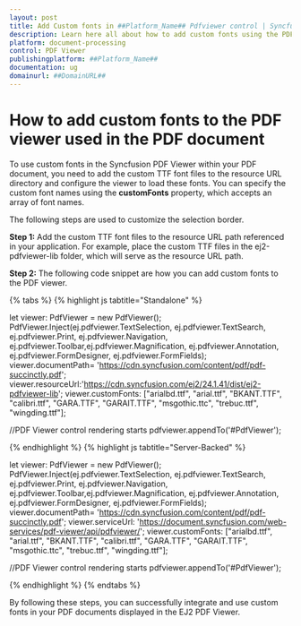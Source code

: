 ```yaml
---
layout: post
title: Add Custom fonts in ##Platform_Name## Pdfviewer control | Syncfusion
description: Learn here all about how to add custom fonts using the PDF document in Syncfusion ##Platform_Name## Pdfviewer control of Syncfusion Essential JS 2 and more.
platform: document-processing
control: PDF Viewer
publishingplatform: ##Platform_Name##
documentation: ug
domainurl: ##DomainURL##
---
```


# How to add custom fonts to the PDF viewer used in the PDF document

To use custom fonts in the Syncfusion PDF Viewer within your PDF document, you need to add the custom TTF font files to the resource URL directory and configure the viewer to load these fonts. You can specify the custom font names using the
**customFonts** property, which accepts an array of font names.

The following steps are used to customize the selection border.

**Step 1:** Add the custom TTF font files to the resource URL path referenced in your application. For example, place the custom TTF files in the ej2-pdfviewer-lib folder, which will serve as the resource URL path.

**Step 2:** The following code snippet are how you can add custom fonts to the PDF viewer.

{% tabs %}
{% highlight js tabtitle="Standalone" %}

let viewer: PdfViewer = new PdfViewer();
PdfViewer.Inject(ej.pdfviewer.TextSelection, ej.pdfviewer.TextSearch, ej.pdfviewer.Print, ej.pdfviewer.Navigation, ej.pdfviewer.Toolbar,ej.pdfviewer.Magnification, ej.pdfviewer.Annotation, ej.pdfviewer.FormDesigner, ej.pdfviewer.FormFields);
viewer.documentPath= 'https://cdn.syncfusion.com/content/pdf/pdf-succinctly.pdf';
viewer.resourceUrl:'https://cdn.syncfusion.com/ej2/24.1.41/dist/ej2-pdfviewer-lib';
viewer.customFonts: ["arialbd.ttf", "arial.ttf", "BKANT.TTF", "calibri.ttf", "GARA.TTF", "GARAIT.TTF", "msgothic.ttc", "trebuc.ttf", "wingding.ttf"];

//PDF Viewer control rendering starts
pdfviewer.appendTo('#PdfViewer');

{% endhighlight %}
{% highlight js tabtitle="Server-Backed" %}

let viewer: PdfViewer = new PdfViewer();
PdfViewer.Inject(ej.pdfviewer.TextSelection, ej.pdfviewer.TextSearch, ej.pdfviewer.Print, ej.pdfviewer.Navigation, ej.pdfviewer.Toolbar,ej.pdfviewer.Magnification, ej.pdfviewer.Annotation, ej.pdfviewer.FormDesigner, ej.pdfviewer.FormFields);
viewer.documentPath= 'https://cdn.syncfusion.com/content/pdf/pdf-succinctly.pdf';
viewer.serviceUrl: 'https://document.syncfusion.com/web-services/pdf-viewer/api/pdfviewer/';
viewer.customFonts: ["arialbd.ttf", "arial.ttf", "BKANT.TTF", "calibri.ttf", "GARA.TTF", "GARAIT.TTF", "msgothic.ttc", "trebuc.ttf", "wingding.ttf"];


//PDF Viewer control rendering starts
pdfviewer.appendTo('#PdfViewer');

{% endhighlight %}
{% endtabs %}

By following these steps, you can successfully integrate and use custom fonts in your PDF documents displayed in the EJ2 PDF Viewer.